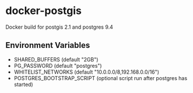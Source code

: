 # docker-postgis

Docker build for postgis 2.1 and postgres 9.4

## Environment Variables

- SHARED_BUFFERS (default "2GB")
- PG_PASSWORD (default "postgres")
- WHITELIST_NETWORKS (default "10.0.0.0/8,192.168.0.0/16")
- POSTGRES_BOOTSTRAP_SCRIPT (optional script run after postgres has started)

